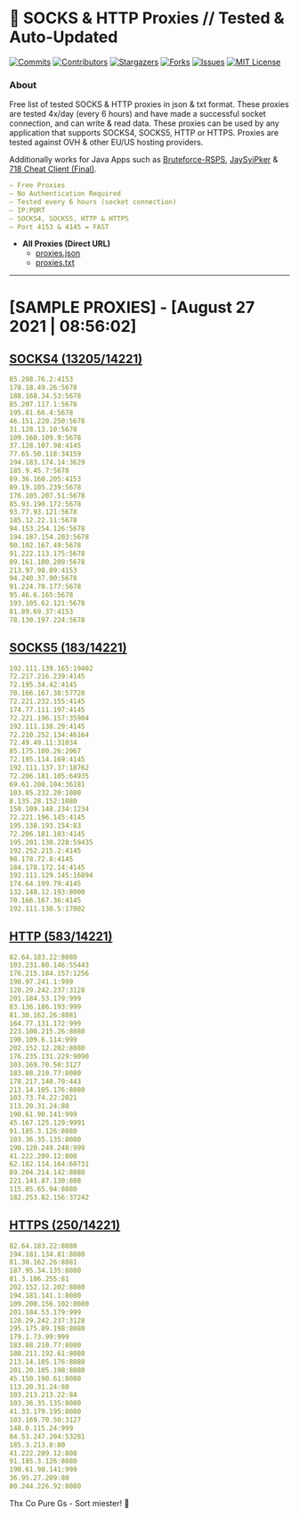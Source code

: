 <!-- MARKDOWN LINKS & IMAGES -->
<!-- https://www.markdownguide.org/basic-syntax/#reference-style-links -->
[contributors-shield]: https://img.shields.io/github/contributors/KaiBurton/free-proxies-autoupdated?style=for-the-badge
[contributors-url]: https://github.com/KaiBurton/free-proxies-autoupdated/graphs/contributors
[forks-shield]: https://img.shields.io/github/forks/KaiBurton/free-proxies-autoupdated?style=for-the-badge
[forks-url]: https://github.com/KaiBurton/free-proxies-autoupdated/network/members
[stars-shield]: https://img.shields.io/github/stars/KaiBurton/free-proxies-autoupdated?style=for-the-badge
[stars-url]: https://github.com/KaiBurton/free-proxies-autoupdated/stargazers
[issues-shield]: https://img.shields.io/github/issues/KaiBurton/free-proxies-autoupdated?style=for-the-badge
[issues-url]: https://github.com/KaiBurton/free-proxies-autoupdated/issues
[license-shield]: https://img.shields.io/github/license/KaiBurton/free-proxies-autoupdated?style=for-the-badge
[license-url]: https://github.com/KaiBurton/free-proxies-autoupdated/blob/main/LICENSE
[commit-shield]: https://img.shields.io/github/last-commit/KaiBurton/free-proxies-autoupdated?style=for-the-badge
[commit-url]: https://github.com/KaiBurton/free-proxies-autoupdated/commits/main

# 🎁 SOCKS & HTTP Proxies // Tested & Auto-Updated

[![Commits][commit-shield]][commit-url]
[![Contributors][contributors-shield]][contributors-url]
[![Stargazers][stars-shield]][stars-url]
[![Forks][forks-shield]][forks-url]
[![Issues][issues-shield]][issues-url]
[![MIT License][license-shield]][license-url]

### About
Free list of tested SOCKS & HTTP proxies in json & txt format. These proxies are tested 4x/day (every 6 hours) and have made a successful socket connection, and can write & read data. These proxies can be used by any application that supports SOCKS4, SOCKS5, HTTP or HTTPS. Proxies are tested against OVH & other EU/US hosting providers.

Additionally works for Java Apps such as [Bruteforce-RSPS](https://github.com/KaiBurton/Bruteforce-RSPS), [JaySyiPker](https://github.com/JayArrowz/JaySyiPker) & [718 Cheat Client (Final)](https://github.com/KaiBurton/718-Cheat-Client-Final). 

```yaml
— Free Proxies
— No Authentication Required
— Tested every 6 hours (socket connection)
— IP:PORT
— SOCKS4, SOCKS5, HTTP & HTTPS
— Port 4153 & 4145 = FAST
```

- **All Proxies (Direct URL)**
  - [proxies.json](https://raw.githubusercontent.com/KaiBurton/free-proxies-autoupdated/main/proxies.json)
  - [proxies.txt](https://raw.githubusercontent.com/KaiBurton/free-proxies-autoupdated/main/proxies.txt)

---

# [SAMPLE PROXIES] - [August 27 2021 | 08:56:02]

## [SOCKS4 (13205/14221)](https://raw.githubusercontent.com/KaiBurton/free-proxies-autoupdated/main/proxies-socks4.txt)
```yaml
85.208.76.2:4153
178.18.49.26:5678
188.168.34.53:5678
85.207.117.1:5678
195.81.66.4:5678
46.151.220.250:5678
31.128.13.10:5678
109.160.109.9:5678
37.128.107.98:4145
77.65.50.118:34159
194.183.174.14:3629
185.9.45.7:5678
89.36.160.205:4153
89.19.105.239:5678
176.105.207.51:5678
85.93.190.172:5678
93.77.93.121:5678
185.12.22.11:5678
94.153.254.126:5678
194.187.154.203:5678
90.102.167.49:5678
91.222.113.175:5678
89.161.100.209:5678
213.97.98.89:4153
94.240.37.90:5678
91.224.70.177:5678
95.46.6.165:5678
193.105.62.121:5678
81.89.69.37:4153
78.130.197.224:5678
```

## [SOCKS5 (183/14221)](https://raw.githubusercontent.com/KaiBurton/free-proxies-autoupdated/main/proxies-socks5.txt)
```yaml
192.111.139.165:19402
72.217.216.239:4145
72.195.34.42:4145
70.166.167.38:57728
72.221.232.155:4145
174.77.111.197:4145
72.221.196.157:35904
192.111.138.29:4145
72.210.252.134:46164
72.49.49.11:31034
85.175.100.26:2067
72.195.114.169:4145
192.111.137.37:18762
72.206.181.105:64935
69.61.200.104:36181
103.85.232.20:1080
8.135.28.152:1080
150.109.148.234:1234
72.221.196.145:4145
195.138.193.154:83
72.206.181.103:4145
195.201.130.228:59435
192.252.215.2:4145
98.178.72.8:4145
184.178.172.14:4145
192.111.129.145:16894
174.64.199.79:4145
132.148.12.193:8000
70.166.167.36:4145
192.111.130.5:17002
```

## [HTTP (583/14221)](https://raw.githubusercontent.com/KaiBurton/free-proxies-autoupdated/main/proxies-http.txt)
```yaml
82.64.183.22:8080
103.231.80.146:55443
176.215.184.157:1256
190.97.241.1:999
120.29.242.237:3128
201.184.53.179:999
83.136.186.193:999
81.30.162.26:8081
164.77.131.172:999
223.100.215.26:8080
190.109.6.114:999
202.152.12.202:8080
176.235.131.229:9090
103.169.70.50:3127
183.88.210.77:8080
178.217.140.70:443
213.14.105.176:8080
103.73.74.22:2021
113.20.31.24:80
190.61.90.141:999
45.167.125.129:9991
91.185.3.126:8080
103.36.35.135:8080
190.120.249.248:999
41.222.209.12:808
62.182.114.164:60731
89.204.214.142:8080
221.141.87.130:808
115.85.65.94:8080
182.253.82.156:37242
```

## [HTTPS (250/14221)](https://raw.githubusercontent.com/KaiBurton/free-proxies-autoupdated/main/proxies-https.txt)
```yaml
82.64.183.22:8080
194.181.134.81:8080
81.30.162.26:8081
187.95.34.135:8080
81.3.186.255:81
202.152.12.202:8080
194.181.141.1:8080
109.200.156.102:8080
201.184.53.179:999
120.29.242.237:3128
195.175.89.198:8080
179.1.73.99:999
183.88.210.77:8080
180.211.192.61:8080
213.14.105.176:8080
201.20.105.198:8080
45.150.190.61:8080
113.20.31.24:80
103.213.213.22:84
103.36.35.135:8080
41.33.179.195:8080
103.169.70.50:3127
148.0.115.24:999
84.53.247.204:53281
185.3.213.8:80
41.222.209.12:808
91.185.3.126:8080
190.61.90.141:999
36.95.27.209:80
80.244.226.92:8080
```



Thx Co Pure Gs - Sort miester! 💟